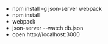 - npm install -g json-server webpack
- npm install
- webpack
- json-server --watch db.json
- open http://localhost:3000
